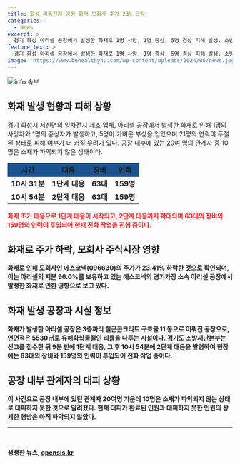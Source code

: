 ```yaml
---
title: 화성 리튬전지 공장 화재 모회사 주가 23% 급락
categories:
  - News
excerpt: >
  경기 화성 아리셀 공장에서 발생한 화재로 1명 사망, 1명 중상, 5명 경상 피해 발생. 소방 당국은 확대 가능성에 대비해 대규모 진화작업 중. 에스코넥 주가 급락(23.41%)으로 영향 받고, 아리셀 지분 96% 보유. 공장에는 유해화학물질(리튬) 다수 보관. 현재 1명 사망, 1명 중상, 5명 경상, 21명 연락 두절. 사고 원인과 피해규모에 대한 추가 조사 진행 중. (150자)
feature_text: >
  경기 화성 아리셀 공장에서 발생한 화재로 1명 사망, 1명 중상, 5명 경상 피해 발생. 소방 당국은 확대 가능성에 대비해 대규모 진화작업 중. 에스코넥 주가 급락(23.41%)으로 영향 받고, 아리셀 지분 96% 보유. 공장에는 유해화학물질(리튬) 다수 보관. 현재 1명 사망, 1명 중상, 5명 경상, 21명 연락 두절. 사고 원인과 피해규모에 대한 추가 조사 진행 중. (150자)
image: 'https://www.behealthy4u.com/wp-content/uploads/2024/06/news.jpg'
---
```


<p><img src="https://www.behealthy4u.com/wp-content/uploads/2024/06/news.jpg" alt="info 속보" /></p>

<h2 data-ke-size="size26">화재 발생 현황과 피해 상황</h2>

<p data-ke-size="size16">경기 화성시 서신면의 일차전지 제조 업체, 아리셀 공장에서 발생한 화재로 인해 1명의 사망자와 1명의 중상자가 발생하고, 5명이 가벼운 부상을 입었으며 21명의 연락이 두절된 상태로 피해 여부가 더 커질 우려가 있다. 공장 내부에 있는 20여 명의 관계자 중 10명은 소재가 파악되지 않은 상태이다.</p>

<table>
    <tbody>
        <tr>
            <td style="text-align: center; background-color: #1a5490; height: 20px;"><b>시간</b></td>
            <td style="text-align: center; background-color: #1a5490; height: 20px;"><b>대응</b></td>
            <td style="text-align: center; background-color: #1a5490; height: 20px;"><b>장비</b></td>
            <td style="text-align: center; background-color: #1a5490; height: 20px;"><b>인력</b></td>
        </tr>
        <tr>
            <td style="text-align: center; height: 17px;"><b>10시 31분</b></td>
            <td style="text-align: center; height: 17px;"><b>1단계 대응</b></td>
            <td style="text-align: center; height: 17px;"><b>63대</b></td>
            <td style="text-align: center; height: 17px;"><b>159명</b></td>
        </tr>
        <tr>
            <td style="text-align: center; height: 17px;"><b>10시 54분</b></td>
            <td style="text-align: center; height: 17px;"><b>2단계 대응</b></td>
            <td style="text-align: center; height: 17px;"><b>63대</b></td>
            <td style="text-align: center; height: 17px;"><b>159명</b></td>
        </tr>
    </tbody>
</table>

<p><b><span style="color: #ee2323;">화재 초기 대응으로 1단계 대응이 시작되고, 2단계 대응까지 확대되며 63대의 장비와 159명의 인력이 투입되어 현재 진화 작업을 진행 중이다.</span><b></p>

<h2 data-ke-size="size26">화재로 주가 하락, 모회사 주식시장 영향</h2>

<p data-ke-size="size16">화재로 인해 모회사인 에스코넥(096630)의 주가가 23.41% 하락한 것으로 확인되며, 이는 아리셀의 지분 96.0%를 보유하고 있는 에스코넥의 경기가장 소속 아리셀 공장에서 발생한 화재로 인한 영향으로 보고 있다.</p>

<h2 data-ke-size="size26">화재 발생 공장과 시설 정보</h2>

<p data-ke-size="size16">화재가 발생한 아리셀 공장은 3층짜리 철근콘크리트 구조물 11 동으로 이뤄진 공장으로, 연면적은 5530㎡로 유해화학물질인 리튬을 다루는 시설이다. 경기도 소방재난본부는 신고를 접수한 뒤 9분 만에 1단계 대응, 그 후 10시 54분에 2단계 대응을 발령하여 현장에는 63대의 장비와 159명의 인력이 투입되어 진화 작업 중이다.</p>

<h2 data-ke-size="size26">공장 내부 관계자의 대피 상황</h2>

<p data-ke-size="size16">이 사건으로 공장 내부에 있던 관계자 20여명 가운데 10명은 소재가 파악되지 않는 상태로 대피하지 못한 것으로 알려졌다. 현재 대피가 완료된 인원과 대피하지 못한 인원의 상세한 행방은 아직 파악되지 않았다.</p>

<hr>

<p data-ke-size="size16">&nbsp;</p>
생생한 뉴스, <a href="https://opensis.kr" rel="dofollow">opensis.kr</a>


